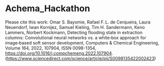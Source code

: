 # Achema_Hackathon
Please cite this work: 
Omar S. Bayomie, Rafael F. L. de Cerqueira, Laura Neuendorf, Iwan Kornijez, Samuel Kieling, Tim H. Sandermann, Keno Lammers, Norbert Kockmann,
Detecting flooding state in extraction columns: Convolutional neural networks vs. a white‐box approach for image‐based soft sensor development,
Computers & Chemical Engineering,
Volume 164,
2022,
107904,
ISSN 0098-1354,
https://doi.org/10.1016/j.compchemeng.2022.107904.
(https://www.sciencedirect.com/science/article/pii/S0098135422002423)
